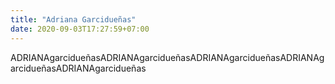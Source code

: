 ```yaml
---
title: "Adriana Garcidueñas"
date: 2020-09-03T17:27:59+07:00
---
```


ADRIANAgarcidueñasADRIANAgarcidueñasADRIANAgarcidueñasADRIANAgarcidueñasADRIANAgarcidueñas
